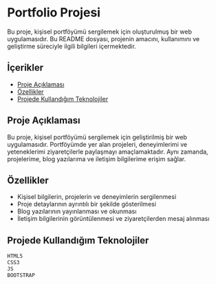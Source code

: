# Portfolio Projesi

Bu proje, kişisel portföyümü sergilemek için oluşturulmuş bir web uygulamasıdır. Bu README dosyası, projenin amacını, kullanımını ve geliştirme süreciyle ilgili bilgileri içermektedir.

## İçerikler

- [Proje Açıklaması](#proje-açıklaması)
- [Özellikler](#özellikler)
- [Projede Kullandığım Teknolojiler](#projede-kullandığım-teknolojiler)
## Proje Açıklaması

Bu proje, kişisel portföyümü sergilemek için geliştirilmiş bir web uygulamasıdır. Portföyümde yer alan projeleri, deneyimlerimi ve yeteneklerimi ziyaretçilerle paylaşmayı amaçlamaktadır. Aynı zamanda, projelerime, blog yazılarıma ve iletişim bilgilerime erişim sağlar.

## Özellikler

- Kişisel bilgilerin, projelerin ve deneyimlerin sergilenmesi
- Proje detaylarının ayrıntılı bir şekilde gösterilmesi
- Blog yazılarının yayınlanması ve okunması
- İletişim bilgilerinin görüntülenmesi ve ziyaretçilerden mesaj alınması

## Projede Kullandığım Teknolojiler

```sh
HTML5
CSS3
JS
BOOTSTRAP
```

